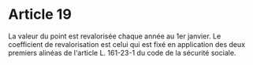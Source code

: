 # Article 19

La valeur du point est revalorisée chaque année au 1er janvier. Le coefficient de revalorisation est celui qui est fixé en application des deux premiers alinéas de l'article L. 161-23-1 du code de la sécurité sociale.
